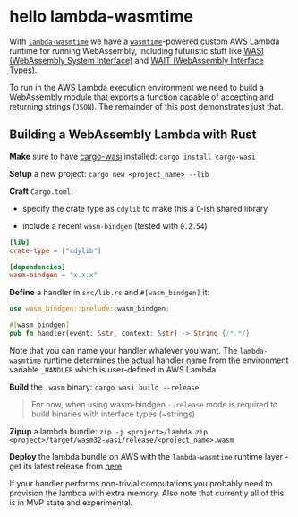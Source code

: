 # hello lambda-wasmtime

With [`lambda-wasmtime`](https://github.com/chiefbiiko/lambda-wasmtime) we have 
a [`wasmtime`](https://wasmtime.dev/)-powered custom AWS Lambda runtime 
for running WebAssembly, including futuristic stuff like 
[WASI (WebAssembly System Interface)](https://wasi.dev/) and [WAIT (WebAssembly Interface Types)](https://github.com/WebAssembly/interface-types/blob/master/proposals/interface-types/Explainer.md).

To run in the AWS Lambda execution environment we need to build a WebAssembly 
module that exports a function capable of accepting and returning strings 
(`JSON`). The remainder of this post demonstrates just that.

## Building a WebAssembly Lambda with Rust

**Make** sure to have [cargo-wasi](https://github.com/bytecodealliance/cargo-wasi) installed: `cargo install cargo-wasi`

**Setup** a new project: `cargo new <project_name> --lib`

**Craft** `Cargo.toml`:

+ specify the crate type as `cdylib` to make this a `C`-ish shared library

+ include a recent `wasm-bindgen` (tested with `0.2.54`)

``` toml
[lib]
crate-type = ["cdylib"]

[dependencies]
wasm-bindgen = "x.x.x"
```

**Define** a handler in `src/lib.rs` and `#[wasm_bindgen]` it:

``` rust
use wasm_bindgen::prelude::wasm_bindgen;

#[wasm_bindgen]
pub fn handler(event: &str, context: &str) -> String {/*.*/}
```

Note that you can name your handler whatever you want. The `lambda-wasmtime` runtime determines the actual handler name from the environment variable `_HANDLER` which is user-defined in AWS Lambda.

**Build** the `.wasm` binary: `cargo wasi build --release`

> For now, when using wasm-bindgen `--release` mode is required to build binaries with interface types (~strings)

**Zipup** a lambda bundle: `zip -j <project>/lambda.zip <project>/target/wasm32-wasi/release/<project_name>.wasm`

**Deploy** the lambda bundle on AWS with the `lambda-wasmtime` runtime layer - get its latest release from [here](https://github.com/chiefbiiko/lambda-wasmtime/releases/latest)

If your handler performs non-trivial computations you probably need to provision the lambda with extra memory. Also note that currently all of this is in MVP state and experimental.
